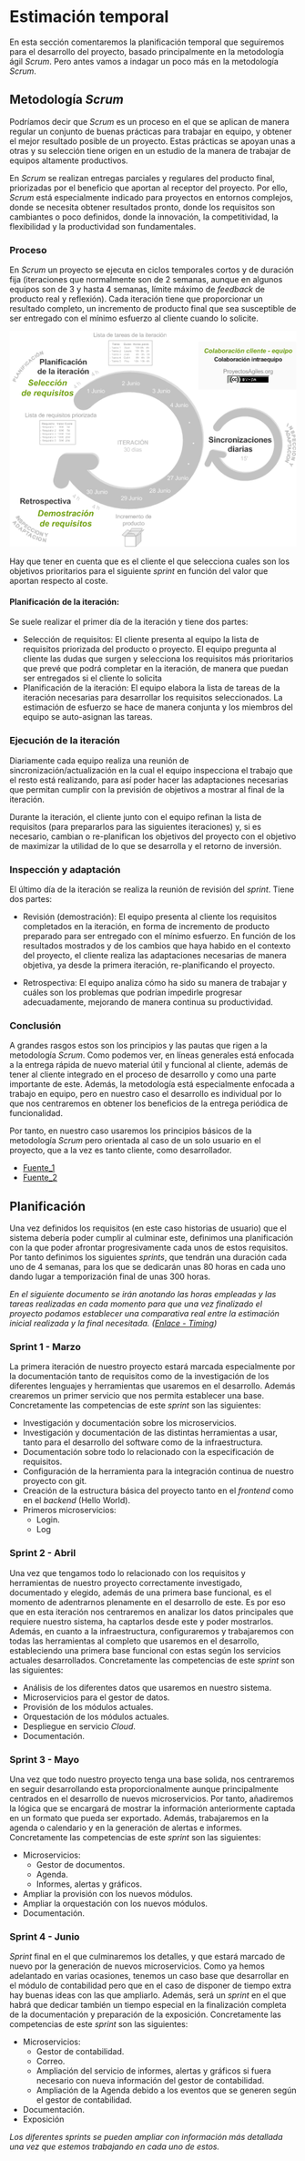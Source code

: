 # Estimación temporal

En esta sección comentaremos la planificación temporal que seguiremos para el desarrollo del proyecto, basado principalmente en la metodología ágil *Scrum*. Pero antes vamos a indagar un poco más en la metodología *Scrum*.

## Metodología *Scrum*

Podríamos decir que *Scrum* es un proceso en el que se aplican de manera regular un conjunto de buenas prácticas para trabajar en equipo, y obtener el mejor resultado posible de un proyecto. Estas prácticas se apoyan unas a otras y su selección tiene origen en un estudio de la manera de trabajar de equipos altamente productivos.

En *Scrum* se realizan entregas parciales y regulares del producto final, priorizadas por el beneficio que aportan al receptor del proyecto. Por ello, *Scrum* está especialmente indicado para proyectos en entornos complejos, donde se necesita obtener resultados pronto, donde los requisitos son cambiantes o poco definidos, donde la innovación, la competitividad, la flexibilidad y la productividad son fundamentales. 

### Proceso

En *Scrum* un proyecto se ejecuta en ciclos temporales cortos y de duración fija (iteraciones que normalmente son de 2 semanas, aunque en algunos equipos son de 3 y hasta 4 semanas, límite máximo de *feedback* de producto real y reflexión). Cada iteración tiene que proporcionar un resultado completo, un incremento de producto final que sea susceptible de ser entregado con el mínimo esfuerzo al cliente cuando lo solicite.

![scrum](imagenes/estimacion_temporal/scrum.gif)

Hay que tener en cuenta que es el cliente el que selecciona cuales son los objetivos prioritarios para el siguiente *sprint* en función del valor que aportan respecto al coste. 

#### Planificación de la iteración:

Se suele realizar el primer día de la iteración y tiene dos partes:

- Selección de requisitos: El cliente presenta al equipo la lista de requisitos priorizada del producto o proyecto. El equipo pregunta al cliente las dudas que surgen y selecciona los requisitos más prioritarios que prevé que podrá completar en la iteración, de manera que puedan ser entregados si el cliente lo solicita
- Planificación de la iteración: El equipo elabora la lista de tareas de la iteración necesarias para desarrollar los requisitos seleccionados. La estimación de esfuerzo se hace de manera conjunta y los miembros del equipo se auto-asignan las tareas.

### Ejecución de la iteración

Diariamente cada equipo realiza una reunión de sincronización/actualización en la cual el equipo inspecciona el trabajo que el resto está realizando, para así poder hacer las adaptaciones necesarias que permitan cumplir con la previsión de objetivos a mostrar al final de la iteración.

Durante la iteración, el cliente junto con el equipo refinan la lista de requisitos (para prepararlos para las siguientes iteraciones) y, si es necesario, cambian o re-planifican los objetivos del proyecto con el objetivo de maximizar la utilidad de lo que se desarrolla y el retorno de inversión.

### Inspección y adaptación

El último día de la iteración se realiza la reunión de revisión del *sprint*. Tiene dos partes:

- Revisión (demostración): El equipo presenta al cliente los requisitos completados en la iteración, en forma de incremento de producto preparado para ser entregado con el mínimo esfuerzo. En función de los resultados mostrados y de los cambios que haya habido en el contexto del proyecto, el cliente realiza las adaptaciones necesarias de manera objetiva, ya desde la primera iteración, re-planificando el proyecto.

- Retrospectiva: El equipo analiza cómo ha sido su manera de trabajar y cuáles son los problemas que podrían impedirle progresar adecuadamente, mejorando de manera continua su productividad. 

### Conclusión

A grandes rasgos estos son los principios y las pautas que rigen a la metodología *Scrum*. Como podemos ver, en líneas generales está enfocada a la entrega rápida de nuevo material útil y funcional al cliente, además de tener al cliente integrado en el proceso de desarrollo y como una parte importante de este. Además, la metodología está especialmente enfocada a trabajo en equipo, pero en nuestro caso el desarrollo es individual por lo que nos centraremos en obtener los beneficios de la entrega periódica de funcionalidad.

Por tanto, en nuestro caso usaremos los principios básicos de la metodología *Scrum* pero orientada al caso de un solo usuario en el proyecto, que a la vez es tanto cliente, como desarrollador.

- [Fuente_1](https://proyectosagiles.org/que-es-scrum/)
- [Fuente_2](https://proyectosagiles.org/como-funciona-scrum/)

## Planificación

Una vez definidos los requisitos (en este caso historias de usuario) que el sistema debería poder cumplir al culminar este, definimos una planificación con la que poder afrontar progresivamente cada unos de estos requisitos. Por tanto definimos los siguientes *sprints*, que tendrán una duración cada uno de 4 semanas, para los que se dedicarán unas 80 horas en cada uno dando lugar a temporización final de unas 300 horas. 

*En el siguiente documento se irán anotando las horas empleadas y las tareas realizadas en cada momento para que una vez finalizado el proyecto podamos establecer una comparativa real entre la estimación inicial realizada y la final necesitada. ([Enlace - Timing](personal/timing.md))* 

### Sprint 1 - Marzo

La primera iteración de nuestro proyecto estará marcada especialmente por la documentación tanto de requisitos como de la investigación de los diferentes lenguajes y herramientas que usaremos en el desarrollo. Además crearemos un primer servicio que nos permita establecer una base. Concretamente las competencias de este *sprint* son las siguientes:

- Investigación y documentación sobre los microservicios.
- Investigación y documentación de las distintas herramientas a usar, tanto para el desarrollo del software como de la infraestructura.
- Documentación sobre todo lo relacionado con la especificación de requisitos.
- Configuración de la herramienta para la integración continua de nuestro proyecto con git.
- Creación de la estructura básica del proyecto tanto en el *frontend* como en el *backend* (Hello World).
- Primeros microservicios:
	- Login.
	- Log

### Sprint 2 - Abril

Una vez que tengamos todo lo relacionado con los requisitos y herramientas de nuestro proyecto correctamente investigado, documentado y elegido, además de una primera base funcional, es el momento de adentrarnos plenamente en el desarrollo de este. Es por eso que en esta iteración nos centraremos en analizar los datos principales que requiere nuestro sistema, ha captarlos desde este y poder mostrarlos. Además, en cuanto a la infraestructura, configuraremos y trabajaremos con todas las herramientas al completo que usaremos en el desarrollo, estableciendo una primera base funcional con estas según los servicios actuales desarrollados. Concretamente las competencias de este *sprint* son las siguientes:

- Análisis de los diferentes datos que usaremos en nuestro sistema.
- Microservicios para el gestor de datos.
- Provisión de los módulos actuales.
- Orquestación de los módulos actuales.
- Despliegue en servicio *Cloud*.
- Documentación.

### Sprint 3 - Mayo

Una vez que todo nuestro proyecto tenga una base solida, nos centraremos en seguir desarrollando esta proporcionalmente aunque principalmente centrados en el desarrollo de nuevos microservicios. Por tanto, añadiremos la lógica que se encargará de mostrar la información anteriormente captada en un formato que pueda ser exportado. Además, trabajaremos en la agenda o calendario y en la generación de alertas e informes. Concretamente las competencias de este *sprint* son las siguientes:

- Microservicios:
	- Gestor de documentos.
	- Agenda.
	- Informes, alertas y gráficos.
- Ampliar la provisión con los nuevos módulos.
- Ampliar la orquestación con los nuevos módulos.
- Documentación.

### Sprint 4 - Junio

*Sprint* final en el que culminaremos los detalles, y que estará marcado de nuevo por la generación de nuevos microservicios. Como ya hemos adelantado en varias ocasiones, tenemos un caso base que desarrollar en el módulo de contabilidad pero que en el caso de disponer de tiempo extra hay buenas ideas con las que ampliarlo. Además, será un *sprint* en el que habrá que dedicar también un tiempo especial en la finalización completa de la documentación y preparación de la exposición. Concretamente las competencias de este *sprint* son las siguientes:

- Microservicios:
	- Gestor de contabilidad. 	
	- Correo.
	- Ampliación del servicio de informes, alertas y gráficos si fuera necesario con nueva información del gestor de contabilidad. 
	- Ampliación de la Agenda debido a los eventos que se generen según el gestor de contabilidad.
- Documentación.
- Exposición

*Los diferentes sprints se pueden ampliar con información más detallada una vez que estemos trabajando en cada uno de estos.*
